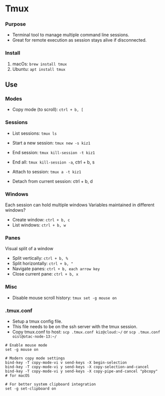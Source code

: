 # Tmux

### Purpose
- Terminal tool to manage multiple command line sessions.
- Great for remote execution as session stays alive if disconnected.

### Install

1. macOs: `brew install tmux`
2. Ubuntu: `apt install tmux`

## Use

### Modes
- Copy mode (to scroll): `ctrl + b, [`

### Sessions

- List sessions: `tmux ls`
- Start a new session: `tmux new -s kiz1`
- End session: `tmux kill-session -t kiz1`
- End all: `tmux kill-session -a`, ctrl + b, s

- Attach to session: `tmux a -t kiz1`
- Detach from current session: ctrl + b, d

### Windows
Each session can hold multiple windows
Variables maintained in different windows?

- Create window: `ctrl + b, c`
- List windows: `ctrl + b, w`

### Panes
Visual split of a window

- Split vertically: `ctrl + b, %`
- Split horizontally: `ctrl + b, "`
- Navigate panes: `ctrl + b, each arrow key`
- Close current pane: `ctrl + b, x`

### Misc

- Disable mouse scroll history: `tmux set -g mouse on`

### .tmux.conf
- Setup a tmux config file. 
- This file needs to be on the ssh server with the tmux session.
- Copy tmux.conf to host: `scp .tmux.conf kiz@cloud:~/` or `scp .tmux.conf oisl@otac-node-13:~/`

```
# Enable mouse mode
set -g mouse on

# Modern copy mode settings
bind-key -T copy-mode-vi v send-keys -X begin-selection
bind-key -T copy-mode-vi y send-keys -X copy-selection-and-cancel
bind-key -T copy-mode-vi y send-keys -X copy-pipe-and-cancel "pbcopy"  # for macOS

# For better system clipboard integration
set -g set-clipboard on
```
